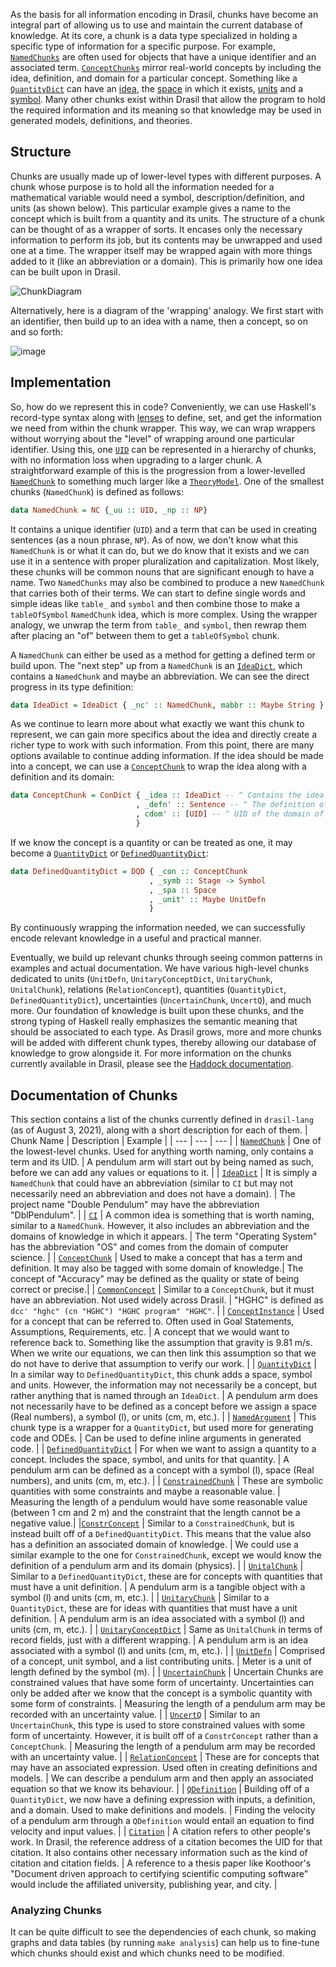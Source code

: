 
As the basis for all information encoding in Drasil, chunks have become an integral part of allowing us to use and maintain the current database of knowledge. At its core, a chunk is a data type specialized in holding a specific type of information for a specific purpose. For example, [`NamedChunks`](https://jacquescarette.github.io/Drasil/docs/full/drasil-lang-0.1.60.0/Language-Drasil.html#t:NamedChunk) are often used for objects that have a unique identifier and an associated term. [`ConceptChunks`](https://jacquescarette.github.io/Drasil/docs/full/drasil-lang-0.1.60.0/Language-Drasil.html#t:ConceptChunk) mirror real-world concepts by including the idea, definition, and domain for a particular concept. Something like a [`QuantityDict`](https://jacquescarette.github.io/Drasil/docs/full/drasil-lang-0.1.60.0/Language-Drasil.html#t:QuantityDict) can have an [idea](https://jacquescarette.github.io/Drasil/docs/full/drasil-lang-0.1.60.0/Language-Drasil.html#t:Idea), the [space](https://jacquescarette.github.io/Drasil/docs/full/drasil-lang-0.1.60.0/Language-Drasil.html#t:Space) in which it exists, [units](https://jacquescarette.github.io/Drasil/docs/full/drasil-lang-0.1.60.0/Language-Drasil.html#t:UnitDefn) and a [symbol](https://jacquescarette.github.io/Drasil/docs/full/drasil-lang-0.1.60.0/Language-Drasil.html#t:Symbol). Many other chunks exist within Drasil that allow the program to hold the required information and its meaning so that knowledge may be used in generated models, definitions, and theories.

## Structure
Chunks are usually made up of lower-level types with different purposes. A chunk whose purpose is to hold all the information needed for a mathematical variable would need a symbol, description/definition, and units (as shown below). This particular example gives a name to the concept which is built from a quantity and its units. The structure of a chunk can be thought of as a wrapper of sorts. It encases only the necessary information to perform its job, but its contents may be unwrapped and used one at a time. The wrapper itself may be wrapped again with more things added to it (like an abbreviation or a domain). This is primarily how one idea can be built upon in Drasil.

![ChunkDiagram](https://user-images.githubusercontent.com/69334555/126186580-4e763924-969e-47b2-aac9-42063efdb7c3.png)

Alternatively, here is a diagram of the 'wrapping' analogy. We first start with an identifier, then build up to an idea with a name, then a concept, so on and so forth:

![image](https://user-images.githubusercontent.com/69334555/129757553-d2ae6f57-f95c-4d4d-bc27-cbf080d4dd02.png)

## Implementation

So, how do we represent this in code? Conveniently, we can use Haskell's record-type syntax along with [lenses](Lenses) to define, set, and get the information we need from within the chunk wrapper. This way, we can wrap wrappers without worrying about the "level" of wrapping around one particular identifier. Using this, one [`UID`](https://jacquescarette.github.io/Drasil/docs/full/drasil-lang-0.1.60.0/Language-Drasil.html#t:UID) can be represented in a hierarchy of chunks, with no information loss when upgrading to a larger chunk. A straightforward example of this is the progression from a lower-levelled [`NamedChunk`](https://jacquescarette.github.io/Drasil/docs/full/drasil-lang-0.1.60.0/Language-Drasil.html#t:NamedChunk) to something much larger like a [`TheoryModel`](https://jacquescarette.github.io/Drasil/docs/full/drasil-theory-0.1.0.0/Theory-Drasil.html#t:TheoryModel). One of the smallest chunks (`NamedChunk`) is defined as follows:
```Haskell
data NamedChunk = NC {_uu :: UID, _np :: NP}
```
It contains a unique identifier (`UID`) and a term that can be used in creating sentences (as a noun phrase, `NP`). As of now, we don't know what this `NamedChunk` is or what it can do, but we do know that it exists and we can use it in a sentence with proper pluralization and capitalization. Most likely, these chunks will be common nouns that are significant enough to have a name. Two `NamedChunks` may also be combined to produce a new `NamedChunk` that carries both of their terms. We can start to define single words and simple ideas like `table_` and `symbol` and then combine those to make a `tableOfSymbol` `NamedChunk` idea, which is more complex. Using the wrapper analogy, we unwrap the term from `table_` and `symbol`, then rewrap them after placing an "of" between them to get a `tableOfSymbol` chunk.

A `NamedChunk` can either be used as a method for getting a defined term or build upon. The "next step" up from a `NamedChunk` is an [`IdeaDict`](https://jacquescarette.github.io/Drasil/docs/full/drasil-lang-0.1.60.0/Language-Drasil.html#t:IdeaDict), which contains a `NamedChunk` and maybe an abbreviation. We can see the direct progress in its type definition:
```Haskell
data IdeaDict = IdeaDict { _nc' :: NamedChunk, mabbr :: Maybe String }
```
As we continue to learn more about what exactly we want this chunk to represent, we can gain more specifics about the idea and directly create a richer type to work with such information. From this point, there are many options available to continue adding information. If the idea should be made into a concept, we can use a [`ConceptChunk`](https://jacquescarette.github.io/Drasil/docs/full/drasil-lang-0.1.60.0/Language-Drasil.html#t:ConceptChunk) to wrap the idea along with a definition and its domain:
```Haskell
data ConceptChunk = ConDict { _idea :: IdeaDict -- ^ Contains the idea of the concept.
                            , _defn' :: Sentence -- ^ The definition of the concept.
                            , cdom' :: [UID] -- ^ UID of the domain of the concept.
                            }
```
If we know the concept is a quantity or can be treated as one, it may become a [`QuantityDict`](https://jacquescarette.github.io/Drasil/docs/full/drasil-lang-0.1.60.0/Language-Drasil.html#t:QuantityDict) or [`DefinedQuantityDict`](https://jacquescarette.github.io/Drasil/docs/full/drasil-lang-0.1.60.0/Language-Drasil.html#t:DefinedQuantityDict):
```Haskell
data DefinedQuantityDict = DQD { _con :: ConceptChunk
                               , _symb :: Stage -> Symbol
                               , _spa :: Space
                               , _unit' :: Maybe UnitDefn
                               }
```
By continuously wrapping the information needed, we can successfully encode relevant knowledge in a useful and practical manner.

Eventually, we build up relevant chunks through seeing common patterns in examples and actual documentation. We have various high-level chunks dedicated to units (`UnitDefn`, `UnitaryConceptDict`, `UnitaryChunk`, `UnitalChunk`), relations (`RelationConcept`), quantities (`QuantityDict`, `DefinedQuantityDict`), uncertainties (`UncertainChunk`, `UncertQ`), and much more. Our foundation of knowledge is built upon these chunks, and the strong typing of Haskell really emphasizes the semantic meaning that should be associated to each type. As Drasil grows, more and more chunks will be added with different chunk types, thereby allowing our database of knowledge to grow alongside it. For more information on the chunks currently available in Drasil, please see the [Haddock documentation](https://jacquescarette.github.io/Drasil/docs/full/drasil-lang-0.1.60.0/Language-Drasil.html).

## Documentation of Chunks
This section contains a list of the chunks currently defined in `drasil-lang` (as of August 3, 2021), along with a short description for each of them.
| Chunk Name | Description | Example |
| --- | --- | --- |
| [`NamedChunk`](https://jacquescarette.github.io/Drasil/docs/full/drasil-lang-0.1.60.0/Language-Drasil.html#t:NamedChunk) | One of the lowest-level chunks. Used for anything worth naming, only contains a term and its UID. | A pendulum arm will start out by being named as such, before we can add any values or equations to it. |
| [`IdeaDict`](https://jacquescarette.github.io/Drasil/docs/full/drasil-lang-0.1.60.0/Language-Drasil.html#t:IdeaDict) | It is simply a `NamedChunk` that could have an abbreviation (similar to `CI` but may not necessarily need an abbreviation and does not have a domain). | The project name "Double Pendulum" may have the abbreviation "DblPendulum". |
| [`CI`](https://jacquescarette.github.io/Drasil/docs/full/drasil-lang-0.1.60.0/Language-Drasil.html#t:CI) | A common idea is something that is worth naming, similar to a `NamedChunk`. However, it also includes an abbreviation and the domains of knowledge in which it appears. | The term "Operating System" has the abbreviation "OS" and comes from the domain of computer science. |
| [`ConceptChunk`](https://jacquescarette.github.io/Drasil/docs/full/drasil-lang-0.1.60.0/Language-Drasil.html#t:ConceptChunk) | Used to make a concept that has a term and definition. It may also be tagged with some domain of knowledge.| The concept of "Accuracy" may be defined as the quality or state of being correct or precise.|
| [`CommonConcept`](https://jacquescarette.github.io/Drasil/docs/full/drasil-lang-0.1.60.0/Language-Drasil.html#t:CommonConcept) | Similar to a `ConceptChunk`, but it must have an abbreviation. Not used widely across Drasil. | "HGHC" is defined as `dcc' "hghc" (cn "HGHC") "HGHC program" "HGHC"`. |
| [`ConceptInstance`](https://jacquescarette.github.io/Drasil/docs/full/drasil-lang-0.1.60.0/Language-Drasil.html#t:ConceptInstance) | Used for a concept that can be referred to. Often used in Goal Statements, Assumptions, Requirements, etc. | A concept that we would want to reference back to. Something like the assumption that gravity is 9.81 m/s. When we write our equations, we can then link this assumption so that we do not have to derive that assumption to verify our work. |
| [`QuantityDict`](https://jacquescarette.github.io/Drasil/docs/full/drasil-lang-0.1.60.0/Language-Drasil.html#t:QuantityDict) | In a similar way to `DefinedQuantityDict`, this chunk adds a space, symbol and units. However, the information may not necessarily be a concept, but rather anything that is named through an `IdeaDict`. | A pendulum arm does not necessarily have to be defined as a concept before we assign a space (Real numbers), a symbol (l), or units (cm, m, etc.). |
| [`NamedArgument`](https://jacquescarette.github.io/Drasil/docs/full/drasil-lang-0.1.60.0/Language-Drasil.html#t:NamedArgument) | This chunk type is a wrapper for a `QuantityDict`, but used more for generating code and ODEs. | Can be used to define inline arguments in generated code. |
| [`DefinedQuantityDict`](https://jacquescarette.github.io/Drasil/docs/full/drasil-lang-0.1.60.0/Language-Drasil.html#t:DefinedQuantityDict) | For when we want to assign a quantity to a concept. Includes the space, symbol, and units for that quantity. | A pendulum arm can be defined as a concept with a symbol (l), space (Real numbers), and units (cm, m, etc.). |
| [`ConstrainedChunk`](https://jacquescarette.github.io/Drasil/docs/full/drasil-lang-0.1.60.0/Language-Drasil.html#t:ConstrainedChunk) | These are symbolic quantities with some constraints and maybe a reasonable value. | Measuring the length of a pendulum would have some reasonable value (between 1 cm and 2 m) and the constraint that the length cannot be a negative value.|
|[`ConstrConcept`](https://jacquescarette.github.io/Drasil/docs/full/drasil-lang-0.1.60.0/Language-Drasil.html#t:ConstrConcept) | Similar to a `ConstrainedChunk`, but is instead built off of a `DefinedQuantityDict`. This means that the value also has a definition an associated domain of knowledge. | We could use a similar example to the one for `ConstrainedChunk`, except we would know the definition of a pendulum arm and its domain (physics). |
| [`UnitalChunk`](https://jacquescarette.github.io/Drasil/docs/full/drasil-lang-0.1.60.0/Language-Drasil.html#t:UnitalChunk) | Similar to a `DefinedQuantityDict`, these are for concepts with quantities that must have a unit definition. | A pendulum arm is a tangible object with a symbol (l) and units (cm, m, etc.). |
| [`UnitaryChunk`](https://jacquescarette.github.io/Drasil/docs/full/drasil-lang-0.1.60.0/Language-Drasil.html#t:UnitaryChunk) | Similar to a `QuantityDict`, these are for ideas with quantities that must have a unit definition. | A pendulum arm is an idea associated with a symbol (l) and units (cm, m, etc.). |
| [`UnitaryConceptDict`](https://jacquescarette.github.io/Drasil/docs/full/drasil-lang-0.1.60.0/Language-Drasil.html#t:UnitaryConceptDict) | Same as `UnitalChunk` in terms of record fields, just with a different wrapping. | A pendulum arm is an idea associated with a symbol (l) and units (cm, m, etc.). |
| [`UnitDefn`](https://jacquescarette.github.io/Drasil/docs/full/drasil-lang-0.1.60.0/Language-Drasil.html#t:UnitDefn) | Comprised of a concept, unit symbol, and a list contributing units. | Meter is a unit of length defined by the symbol (m). |
| [`UncertainChunk`](https://jacquescarette.github.io/Drasil/docs/full/drasil-lang-0.1.60.0/Language-Drasil.html#t:UncertainChunk) | Uncertain Chunks are constrained values that have some form of uncertainty. Uncertainties can only be added after we know that the concept is a symbolic quantity with some form of constraints. | Measuring the length of a pendulum arm may be recorded with an uncertainty value. |
| [`UncertQ`](https://jacquescarette.github.io/Drasil/docs/full/drasil-lang-0.1.60.0/Language-Drasil.html#t:UncertQ) | Similar to an `UncertainChunk`, this type is used to store constrained values with some form of uncertainty. However, it is built off of a `ConstrConcept` rather than a `ConceptChunk`. | Measuring the length of a pendulum arm may be recorded with an uncertainty value. |
| [`RelationConcept`](https://jacquescarette.github.io/Drasil/docs/full/drasil-lang-0.1.60.0/Language-Drasil.html#t:RelationConcept) | These are for concepts that may have an associated expression. Used often in creating definitions and models. | We can describe a pendulum arm and then apply an associated equation so that we know its behaviour. |
| [`QDefinition`](https://jacquescarette.github.io/Drasil/docs/full/drasil-lang-0.1.60.0/Language-Drasil.html#t:QDefinition) | Building off of a `QuantityDict`, we now have a defining expression with inputs, a definition, and a domain. Used to make definitions and models. | Finding the velocity of a pendulum arm through a `QDefinition` would entail an equation to find velocity and input values. |
| [`Citation`](https://jacquescarette.github.io/Drasil/docs/full/drasil-lang-0.1.60.0/Language-Drasil.html#t:Citation) | A citation refers to other people's work. In Drasil, the reference address of a citation becomes the UID for that citation. It also contains other necessary information such as the kind of citation and citation fields. | A reference to a thesis paper like Koothoor's "Document driven approach to certifying scientific computing software" would include the affiliated university, publishing year, and city. |

 
### Analyzing Chunks

It can be quite difficult to see the dependencies of each chunk, so making graphs and data tables (by running `make analysis`) can help us to fine-tune which chunks should exist and which chunks need to be modified.
